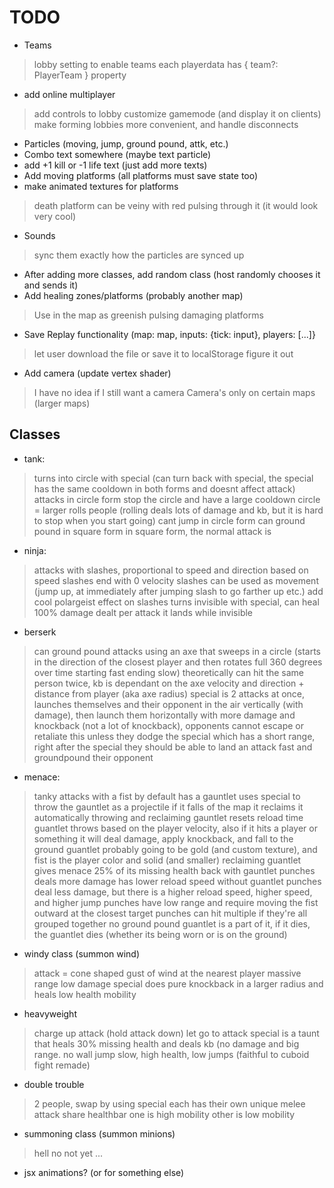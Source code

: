 # TODO

- Teams
> lobby setting to enable teams
> each playerdata has { team?: PlayerTeam } property
- add online multiplayer
> add controls to lobby
> customize gamemode (and display it on clients)
> make forming lobbies more convenient, and handle disconnects
- Particles (moving, jump, ground pound, attk, etc.)
- Combo text somewhere (maybe text particle)
- add +1 kill or -1 life text (just add more texts)
- Add moving platforms (all platforms must save state too)
- make animated textures for platforms
> death platform can be veiny with red pulsing through it
> (it would look very cool)
- Sounds
> sync them exactly how the particles are synced up
- After adding more classes, add random class (host randomly chooses it and sends it)
- Add healing zones/platforms (probably another map)
> Use in the map as greenish pulsing damaging platforms
- Save Replay functionality (map: map, inputs: {tick: input}, players: [...]}
> let user download the file or save it to localStorage figure it out
- Add camera (update vertex shader)
> I have no idea if I still want a camera
> Camera's only on certain maps (larger maps)

## Classes

- tank:
> turns into circle with special (can turn back with special, the special has
  the same cooldown in both forms and doesnt affect attack)
> attacks in circle form stop the circle and have a large cooldown
> circle = larger
> rolls people (rolling deals lots of damage and kb, but it is hard to stop
  when you start going)
> cant jump in circle form
> can ground pound in square form
> in square form, the normal attack is
- ninja:
> attacks with slashes, proportional to speed and direction based on speed
> slashes end with 0 velocity
> slashes can be used as movement (jump up, at immediately after jumping slash
  to go farther up etc.)
> add cool polargeist effect on slashes
> turns invisible with special, can heal 100% damage dealt per attack it lands
  while invisible
- berserk
> can ground pound
> attacks using an axe that sweeps in a circle (starts in the direction of the
  closest player and then rotates full 360 degrees over time starting fast
  ending slow) theoretically can hit the same person twice, kb is dependant on
  the axe velocity and direction + distance from player (aka axe radius)
> special is 2 attacks at once, launches themselves and their opponent in the
  air vertically (with damage), then launch them horizontally with more damage
  and knockback (not a lot of knockback), opponents cannot escape or retaliate
  this unless they dodge the special which has a short range, right after the
  special they should be able to land an attack fast and groundpound their
  opponent
- menace:
> tanky
> attacks with a fist
> by default has a gauntlet
> uses special to throw the gauntlet as a projectile
> if it falls of the map it reclaims it automatically
> throwing and reclaiming gauntlet resets reload time
> guantlet throws based on the player velocity, also if it hits a player or
  something it will deal damage, apply knockback, and fall to the ground
> guantlet probably going to be gold (and custom texture), and fist is the
  player color and solid (and smaller)
> reclaiming guantlet gives menace 25% of its missing health back
> with gauntlet punches deals more damage has lower reload speed
> without guantlet punches deal less damage, but there is a higher reload
  speed, higher speed, and higher jump
> punches have low range and require moving the fist outward at the closest
  target
> punches can hit multiple if they're all grouped together
> no ground pound
> guantlet is a part of it, if it dies, the guantlet dies (whether its being
  worn or is on the ground)
- windy class (summon wind)
> attack = cone shaped gust of wind at the nearest player
> massive range
> low damage
> special does pure knockback in a larger radius and heals
> low health mobility
- heavyweight
> charge up attack (hold attack down) let go to attack
> special is a taunt that heals 30% missing health and deals kb (no damage and
  big range.
> no wall jump
> slow, high health, low jumps (faithful to cuboid fight remade)
- double trouble
> 2 people, swap by using special
> each has their own unique melee attack
> share healthbar
> one is high mobility other is low mobility
- summoning class (summon minions)
> hell no not yet
...

- jsx animations? (or for something else)
